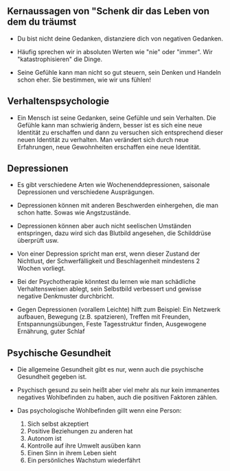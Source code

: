 ## Kernaussagen von "Schenk dir das Leben von dem du träumst

- Du bist nicht deine Gedanken, distanziere dich von negativen Gedanken.

- Häufig sprechen wir in absoluten Werten wie "nie" oder "immer". Wir "katastrophisieren" die Dinge.

- Seine Gefühle kann man nicht so gut steuern, sein Denken und Handeln schon eher. Sie bestimmen, wie wir uns fühlen!

## Verhaltenspsychologie
- Ein Mensch ist seine Gedanken, seine Gefühle und sein Verhalten. Die Gefühle kann man schwierig ändern, besser ist es sich eine neue Identität zu erschaffen und dann zu versuchen sich entsprechend dieser neuen Identität zu verhalten. Man verändert sich durch neue Erfahrungen, neue Gewohnheiten erschaffen eine neue Identität.
        

## Depressionen
- Es gibt verschiedene Arten wie Wochenenddepressionen, saisonale Depressionen und verschiedene Ausprägungen.

- Depressionen können mit anderen Beschwerden einhergehen, die man schon hatte. Sowas wie Angstzustände.

- Depressionen können aber auch nicht seelischen Umständen entspringen, dazu wird sich das Blutbild angesehen, die Schilddrüse überprüft usw.

- Von einer Depression spricht man erst, wenn dieser Zustand der Nichtlust, der Schwerfälligkeit und Beschlagenheit mindestens 2 Wochen vorliegt.

- Bei der Psychotherapie könntest du lernen wie man schädliche Verhaltensweisen ablegt, sein Selbstbild verbessert und gewisse negative Denkmuster durchbricht.

- Gegen Depressionen (vorallem Leichte) hilft zum Beispiel: Ein Netzwerk aufbauen, Bewegung (z.B. spatzieren), Treffen mit Freunden, Entspannungsübungen, Feste Tagesstruktur finden, Ausgewogene Ernährung, guter Schlaf

## Psychische Gesundheit
- Die allgemeine Gesundheit gibt es nur, wenn auch die psychische Gesundheit gegeben ist.

- Psychisch gesund zu sein heißt aber viel mehr als nur kein immanentes negatives Wohlbefinden zu haben, auch die positiven Faktoren zählen.

- Das psychologische Wohlbefinden gillt wenn eine Person:
	1. Sich selbst akzeptiert
	2. Positive Beziehungen zu anderen hat
	3. Autonom ist
	4. Kontrolle auf ihre Umwelt ausüben kann
	5. Einen Sinn in ihrem Leben sieht
	6. Ein persönliches Wachstum wiederfährt